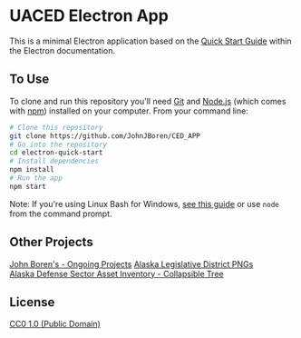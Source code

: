 # UACED Electron App


This is a minimal Electron application based on the [Quick Start Guide](https://electronjs.org/docs/tutorial/quick-start) within the Electron documentation.

## To Use

To clone and run this repository you'll need [Git](https://git-scm.com) and [Node.js](https://nodejs.org/en/download/) (which comes with [npm](http://npmjs.com)) installed on your computer. From your command line:

```bash
# Clone this repository
git clone https://github.com/JohnJBoren/CED_APP
# Go into the repository
cd electron-quick-start
# Install dependencies
npm install
# Run the app
npm start
```

Note: If you're using Linux Bash for Windows, [see this guide](https://www.howtogeek.com/261575/how-to-run-graphical-linux-desktop-applications-from-windows-10s-bash-shell/) or use `node` from the command prompt.

## Other Projects
[John Boren's - Ongoing Projects](https://romantic-khorana-c70a6e.netlify.app/)
[Alaska Legislative District PNGs](https://romantic-khorana-c70a6e.netlify.app/districts.html)  
[Alaska Defense Sector Asset Inventory - Collapsible Tree](https://romantic-khorana-c70a6e.netlify.app/ak_defense_asset_map)



## License

[CC0 1.0 (Public Domain)](LICENSE.md)

